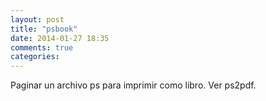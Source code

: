 ```yaml
---
layout: post
title: "psbook"
date: 2014-01-27 18:35
comments: true
categories: 
---
```

Paginar un archivo ps para imprimir como libro. Ver ps2pdf.

